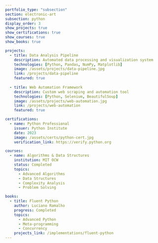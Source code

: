 ```yaml
---
portfolio_type: "subsection"
section: electronic-art
subsection: python
display_order: 3
show_projects: true
show_certifications: true
show_courses: true
show_books: true

projects:
  - title: Data Analysis Pipeline
    description: Automated data processing and visualization system
    technologies: [Python, Pandas, NumPy, Matplotlib]
    image: /assets/projects/data-pipeline.jpg
    link: /projects/data-pipeline
    featured: true
  
  - title: Web Automation Framework
    description: Custom web scraping and automation tool
    technologies: [Python, Selenium, BeautifulSoup]
    image: /assets/projects/web-automation.jpg
    link: /projects/web-automation
    featured: true

certifications:
  - name: Python Professional
    issuer: Python Institute
    date: 2023
    image: /assets/certs/python-cert.jpg
    verification_link: https://verify.python.org

courses:
  - name: Algorithms & Data Structures
    institution: MIT OCW
    status: Completed
    topics:
      - Advanced Algorithms
      - Data Structures
      - Complexity Analysis
      - Problem Solving

books:
  - title: Fluent Python
    author: Luciano Ramalho
    progress: Completed
    topics:
      - Advanced Python
      - Meta-programming
      - Concurrency
    projects_link: /implementations/fluent-python
---
```

